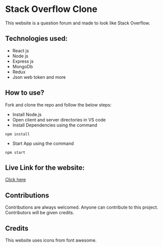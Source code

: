 # Stack Overflow Clone

This website is a question forum and made to look like Stack Overflow.

## Technologies used:

- React js
- Node js
- Express js
- MongoDb
- Redux
- Json web token and more

## How to use?

Fork and clone the repo and follow the below steps:

- Install Node.js
- Open client and server directories in VS code
- Install Dependencies using the command

```
npm install
```

- Start App using the command

```
npm start
```

## Live Link for the website:

[Click here](https://stack-overflow-manoj.netlify.app/)

## Contributions

Contributions are always welcomed. Anyone can contribute to this project. Contributors will be given credits.

## Credits

This website uses icons from font awesome.

